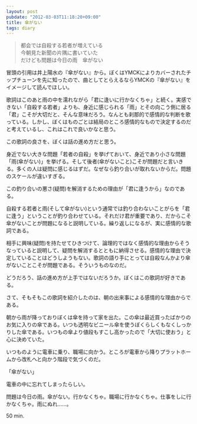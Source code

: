 ```yaml
---
layout: post
pubdate: "2012-03-03T11:18:20+09:00"
title: 傘がない
tags: diary
---
```

> 都会では自殺する若者が増えている  
> 今朝見た新聞の片隅に書いていた  
> だけども問題は今日の雨　傘がない  

冒頭の引用は井上陽水の『傘がない』から。ぼくはYMCKによりカバーされたチップチューンを先に知ったので、曲としてとらえるならYMCKの『傘がない』をイメージして読んでほしい。

歌詞はこのあと雨の中を濡れながら「君に逢いに行かなくちゃ」と続く。実感できない「自殺する若者」よりも、身近に感じられる「雨」とその向こう側に居る「君」こそが大切だと、そんな意味だろう。なんとも刹那的で感情的な判断を歌っている。しかし、ぼくはものごとは結局のところ感情的なもので決定するのだと考えているし、これはこれで良いかなと思う。

この歌詞の良さを、ぼくは話の進め方だと思う。

身近でない大きな問題「若者の自殺」を挙げておいて、身近であり小さな問題「雨(傘がない)」を挙げる。そして後者(傘がないこと)こそが問題だと言いきる。多くの人は疑問に感じるはずだ。なぜなら釣り合いが取れないからだ。問題のスケールが違いすぎる。

この釣り合いの悪さ(疑問)を解消するための理由が「君に逢うから」なのである。

自殺する若者と雨(そして傘がない)という通常では釣り合わないことがらを「君に逢う」ということが釣り合わせている。それだけ君が重要であり、だからこそ傘がないことが問題になると説明している。繰り返しになるが、実に感情的な歌詞である。

相手に興味(疑問)を持たせてひきつけて、論理的ではなく感情的な理由からそうなっていると説明して、疑問を解消するとともに納得させる。感情的な理由で決定していることはどうしようもない。歌詞の語り手にとっては自殺なんかより傘がないことこそが問題である。そういうものなのだ。

どうだろう、話の進め方が上手ではないだろうか。ぼくはこの歌詞が好きである。

さて、そもそもこの歌詞を紹介したのは、朝の出来事による感情的な理由からである。

朝から雨が降っておりぼくは傘を持って家を出た。この傘は最近買ったばかりのお気に入りの傘である。いつも透明なビニール傘を使うぼくらしくもなくしっかりした傘である。いつもの傘より値段もすこし高かったので「大切に使おう」と心に決めていた。

いつものように電車に乗り、職場に向かう。ところが電車から降りプラットホームから改札へと向かう階段で気づくのだ。

「傘がない」

電車の中に忘れてしまったらしい。

問題は今日の雨。傘がない。行かなくちゃ。職場に行かなくちゃ。仕事をしに行かなくちゃ。雨にぬれ……。

50 min.
